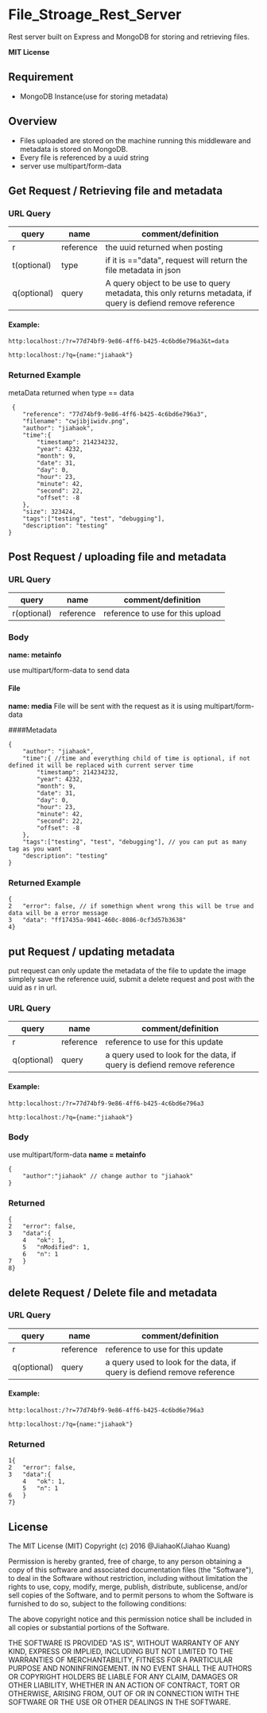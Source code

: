 # File_Stroage_Rest_Server

Rest server built on Express and MongoDB for storing and retrieving files.

**MIT License**

## Requirement

* MongoDB Instance(use for storing metadata)

## Overview

* Files uploaded are stored on the machine running this middleware and metadata is stored on MongoDB.
* Every file is referenced by a uuid string
* server use multipart/form-data

## Get Request / Retrieving file and metadata
 
### URL Query
 |query|name|comment/definition|
 | --- | --- | --- |
 |r|reference|the uuid returned when posting|
 |t(optional)|type|if it is =="data", request will return the file metadata in json|
 |q(optional)|query|A query object to be use to query metadata, this only returns metadata, if query is defiend remove reference|
 
#### Example:
`http:localhost:/?r=77d74bf9-9e86-4ff6-b425-4c6bd6e796a3&t=data`

`http:localhost:/?q={name:"jiahaok"}`
 
### Returned Example
 metaData returned when type == data
```
 {
    "reference": "77d74bf9-9e86-4ff6-b425-4c6bd6e796a3",
    "filename": "cwjibjiwidv.png",
    "author": "jiahaok",
    "time":{
        "timestamp": 214234232,
        "year": 4232,
        "month": 9,
        "date": 31,
        "day": 0,
        "hour": 23,
        "minute": 42,
        "second": 22,
        "offset": -8
    },
    "size": 323424,
    "tags":["testing", "test", "debugging"],
    "description": "testing"
}
```
 
## Post Request / uploading file and metadata

### URL Query
|query|name|comment/definition|
| --- | --- | --- |
|r(optional)|reference|reference to use for this upload|

### Body
**name: metainfo** 

use multipart/form-data to send data

#### File
**name: media** 
File will be sent with the request as it is using multipart/form-data

####Metadata
```
{
    "author": "jiahaok",
    "time":{ //time and everything child of time is optional, if not defined it will be replaced with current server time
        "timestamp": 214234232,
        "year": 4232,
        "month": 9,
        "date": 31,
        "day": 0,
        "hour": 23,
        "minute": 42,
        "second": 22,
        "offset": -8
    },
    "tags":["testing", "test", "debugging"], // you can put as many tag as you want
    "description": "testing"
}
```

### Returned Example
```
{
2	"error": false, // if somethign whent wrong this will be true and data will be a error message
3	"data": "ff17435a-9041-460c-8086-0cf3d57b3638"
4}
```

## put Request / updating metadata
put request can only update the metadata of the file to update the image simplely save the reference uuid, submit a delete request and post with the uuid as r in url.

### URL Query
|query|name|comment/definition|
| --- | --- | --- |
|r|reference|reference to use for this update|
|q(optional)|query|a query used to look for the data, if query is defiend remove reference|

#### Example:
`http:localhost:/?r=77d74bf9-9e86-4ff6-b425-4c6bd6e796a3`

`http:localhost:/?q={name:"jiahaok"}`

### Body
use multipart/form-data
**name = metainfo** 
```
{
    "author":"jiahaok" // change author to "jiahaok"
}
```

### Returned
```
{
2	"error": false,
3	"data":{
    4	"ok": 1,
    5	"nModified": 1,
    6	"n": 1
7	}
8}
```
## delete Request / Delete file and metadata

### URL Query
|query|name|comment/definition|
| --- | --- | --- |
|r|reference|reference to use for this update|
|q(optional)|query|a query used to look for the data, if query is defiend remove reference|

#### Example:
`http:localhost:/?r=77d74bf9-9e86-4ff6-b425-4c6bd6e796a3`

`http:localhost:/?q={name:"jiahaok"}`

### Returned
```
1{
2	"error": false,
3	"data":{
    4	"ok": 1,
    5	"n": 1
6	}
7}

```
## License
The MIT License (MIT) Copyright (c) 2016 @JiahaoK(Jiahao Kuang)

Permission is hereby granted, free of charge, to any person obtaining a copy of this software and associated documentation files (the "Software"), to deal in the Software without restriction, including without limitation the rights to use, copy, modify, merge, publish, distribute, sublicense, and/or sell copies of the Software, and to permit persons to whom the Software is furnished to do so, subject to the following conditions:

The above copyright notice and this permission notice shall be included in all copies or substantial portions of the Software.

THE SOFTWARE IS PROVIDED "AS IS", WITHOUT WARRANTY OF ANY KIND, EXPRESS OR IMPLIED, INCLUDING BUT NOT LIMITED TO THE WARRANTIES OF MERCHANTABILITY, FITNESS FOR A PARTICULAR PURPOSE AND NONINFRINGEMENT. IN NO EVENT SHALL THE AUTHORS OR COPYRIGHT HOLDERS BE LIABLE FOR ANY CLAIM, DAMAGES OR OTHER LIABILITY, WHETHER IN AN ACTION OF CONTRACT, TORT OR OTHERWISE, ARISING FROM, OUT OF OR IN CONNECTION WITH THE SOFTWARE OR THE USE OR OTHER DEALINGS IN THE SOFTWARE.
